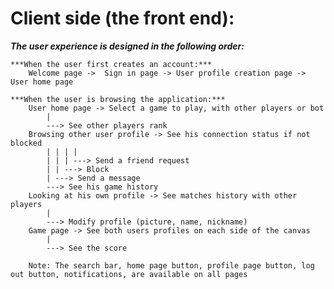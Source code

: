 
# Client side (the front end):

***The user experience is designed in the following order:***

    ***When the user first creates an account:***
        Welcome page ->  Sign in page -> User profile creation page -> User home page

    ***When the user is browsing the application:***
        User home page -> Select a game to play, with other players or bot
            |
            ---> See other players rank
        Browsing other user profile -> See his connection status if not blocked
            | | | |
            | | | ---> Send a friend request
            | | ---> Block
            | ---> Send a message
            ---> See his game history
        Looking at his own profile -> See matches history with other players
            |
            ---> Modify profile (picture, name, nickname)
        Game page -> See both users profiles on each side of the canvas
            |
            ---> See the score
        
        Note: The search bar, home page button, profile page button, log out button, notifications, are available on all pages
